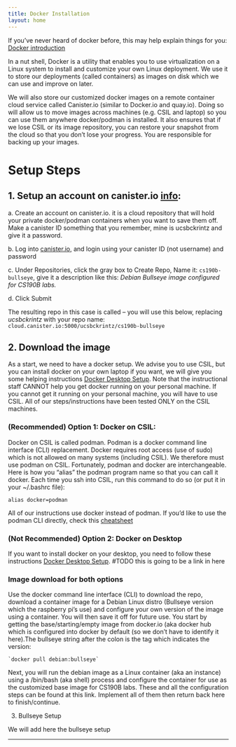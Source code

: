 ```yaml
---
title: Docker Installation
layout: home
---
```

If you’ve never heard of docker before, this may help explain things for you:  [Docker introduction]

In a nut shell, Docker is a utility that enables you to use virtualization on a Linux system to install and customize your own Linux deployment.  We use it to store our deployments (called containers) as images on disk which we can use and improve on later.

We will also store our customized docker images on a remote container cloud service called Canister.io (similar to Docker.io and quay.io). Doing so will allow us to move images across machines (e.g. CSIL and laptop) so you can use them anywhere docker/podman is installed.  It also ensures that if we lose CSIL or its image repository, you can restore your snapshot from the cloud so that you don’t lose your progress.  You are responsible for backing up your images.



# Setup Steps
## 1. Setup an account on canister.io  [info]:

a. Create an account on canister.io. it is a cloud repository that will hold your private docker/podman containers when you want to save them off. Make a canister ID something that you remember, mine is ucsbckrintz and give it a password.

b. Log into [canister.io], and login using your canister ID (not username) and password

c. Under Repositories, click the gray box to Create Repo, Name it: `cs190b-bullseye`, give it a description like this: _Debian Bullseye image configured for CS190B labs._



d. Click Submit

The resulting repo in this case is called – you will use this below, replacing _ucsbckrintz_ with your repo name: `cloud.canister.io:5000/ucsbckrintz/cs190b-bullseye`

## 2. Download the image
As a start, we need to have a docker setup. We advise you to use CSIL, but you can install docker on your own laptop if you want, we will give you some helping instructions [Docker Desktop Setup]. Note that the instructional staff CANNOT help you get docker running on your personal machine.  If you cannot get it running on your personal machine, you will have to use CSIL.  All of our steps/instructions have been tested ONLY on the CSIL machines.

### (Recommended) Option 1: Docker on CSIL:
Docker on CSIL is called podman.  Podman is a docker command line interface (CLI) replacement. Docker requires root access (use of sudo) which is not allowed on many systems (including CSIL).  We therefore must use podman on CSIL.  Fortunately, podman and docker are interchangeable.  Here is how you “alias” the podman program name so that you can call it docker. Each time you ssh into CSIL, run this command to do so (or put it in your ~/.bashrc file): 

`alias docker=podman`

All of our instructions use docker instead of podman. If you’d like to use the podman CLI directly, check this [cheatsheet]

### (Not Recommended) Option 2: Docker on Desktop
If you want to install docker on your desktop, you need to follow these instructions [Docker Desktop Setup]. #TODO this is going to be a link in here

### Image download for both options    
Use the docker command line interface (CLI) to download the repo, download a container image for a Debian Linux distro (Bullseye version which the raspberry pi’s use) and configure your own version of the image using a container.  You will then save it off for future use. You start by getting the base/starting/empty image from docker.io (aka docker hub which is configured into docker by default (so we don’t have to identify it here).The bullseye string after the colon is the tag which indicates the version:

    `docker pull debian:bullseye`

Next, you will run the debian image as a Linux container (aka an instance) using a /bin/bash (aka shell) process and configure the container for use as the customized base image for CS190B labs.  These and all the configuration steps can be found at this link.  Implement all of them then return back here to finish/continue.

3. Bullseye Setup
<!-- TODO: Add this info: Latest tag is base image configured, lab2 tag is the lab2 implementation, lab3 tag is lab3, etc. -->

We will add here the bullseye setup

----
[canister.io]: https://cloud.canister.io/
[Docker introduction]: https://youtu.be/rOTqprHv1YE
[cheatsheet]: https://drive.google.com/file/d/17m50SS-L13dny4QGjZbB66c-R4tWIxLK/view?usp=share_link
[Docker Desktop Setup]: https://docs.google.com/document/d/1aBPZzcoESMWSMrxYCkA9FqNpIK0FVc4Xb5t_qDwRE-k/edit
[info]: https://ncona.com/2017/02/host-your-docker-images-for-free-with-canister-io/